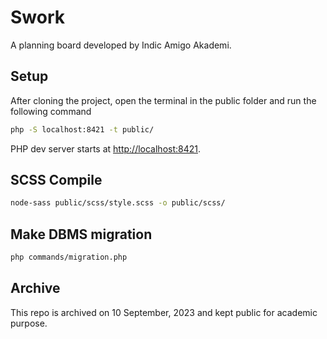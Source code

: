 # Swork

A planning board developed by Indic Amigo Akademi.

## Setup

After cloning the project, open the terminal in the public folder and run the following command

```bash
php -S localhost:8421 -t public/
```

PHP dev server starts at <http://localhost:8421>.

## SCSS Compile

```bash
node-sass public/scss/style.scss -o public/scss/
```

## Make DBMS migration

```bash
php commands/migration.php
```

## Archive

This repo is archived on 10 September, 2023 and kept public for academic purpose.
